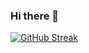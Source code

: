 ### Hi there 👋

<!--
**yashpandya2/yashpandya2** is a ✨ _special_ ✨ repository because its `README.md` (this file) appears on your GitHub profile.

Here are some ideas to get you started:

- 🔭 I’m currently working on ...
- 🌱 I’m currently learning ...
- 👯 I’m looking to collaborate on ...
- 🤔 I’m looking for help with ...
- 💬 Ask me about ...
- 📫 How to reach me: ...
- 😄 Pronouns: ...
- ⚡ Fun fact: ...
-->



[![GitHub Streak](https://github-readme-streak-stats.herokuapp.com?user=yashpandya136&theme=dark&hide_border=true&date_format=M%20j%5B%2C%20Y%5D&fire=DD2727)](https://git.io/streak-stats)
